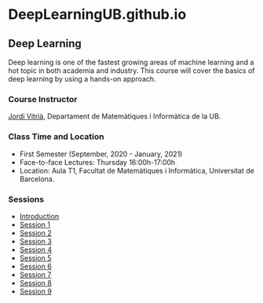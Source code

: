 # DeepLearningUB.github.io

## Deep Learning

Deep learning is one of the fastest growing areas of machine learning and a hot topic in both academia and industry. This course will cover the basics of deep learning by using a hands-on approach.

### Course Instructor

[Jordi Vitrià](http://www.ub.edu/cvub/jordivitria/), Departament de Matemàtiques i Informàtica de la UB.

### Class Time and Location
+ First Semester (September, 2020 - January, 2021)
+ Face-to-face Lectures: Thursday 16:00h-17:00h
+ Location: Aula T1, Facultat de Matemàtiques i Informàtica, Universitat de Barcelona. 

### Sessions
+ [Introduction](https://deeplearningub.github.io/deep0)
+ [Session 1](https://deeplearningub.github.io/deep1)
+ [Session 2](https://deeplearningub.github.io/deep2)
+ [Session 3](https://deeplearningub.github.io/deep3)
+ [Session 4](https://deeplearningub.github.io/deep4)
+ [Session 5](https://deeplearningub.github.io/deep5)
+ [Session 6](https://deeplearningub.github.io/deep6)
+ [Session 7](https://deeplearningub.github.io/deep7)
+ [Session 8](https://deeplearningub.github.io/deep8)
+ [Session 9](https://deeplearningub.github.io/deep9)
